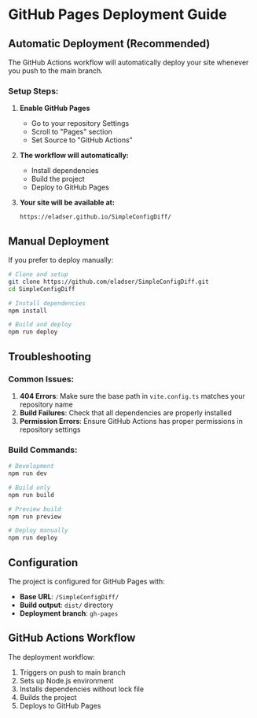 # GitHub Pages Deployment Guide

## Automatic Deployment (Recommended)

The GitHub Actions workflow will automatically deploy your site whenever you push to the main branch.

### Setup Steps:

1. **Enable GitHub Pages**
   - Go to your repository Settings
   - Scroll to "Pages" section
   - Set Source to "GitHub Actions"

2. **The workflow will automatically:**
   - Install dependencies
   - Build the project
   - Deploy to GitHub Pages

3. **Your site will be available at:**
   ```
   https://eladser.github.io/SimpleConfigDiff/
   ```

## Manual Deployment

If you prefer to deploy manually:

```bash
# Clone and setup
git clone https://github.com/eladser/SimpleConfigDiff.git
cd SimpleConfigDiff

# Install dependencies
npm install

# Build and deploy
npm run deploy
```

## Troubleshooting

### Common Issues:

1. **404 Errors**: Make sure the base path in `vite.config.ts` matches your repository name
2. **Build Failures**: Check that all dependencies are properly installed
3. **Permission Errors**: Ensure GitHub Actions has proper permissions in repository settings

### Build Commands:

```bash
# Development
npm run dev

# Build only
npm run build

# Preview build
npm run preview

# Deploy manually
npm run deploy
```

## Configuration

The project is configured for GitHub Pages with:

- **Base URL**: `/SimpleConfigDiff/`
- **Build output**: `dist/` directory
- **Deployment branch**: `gh-pages`

## GitHub Actions Workflow

The deployment workflow:
1. Triggers on push to main branch
2. Sets up Node.js environment
3. Installs dependencies without lock file
4. Builds the project
5. Deploys to GitHub Pages